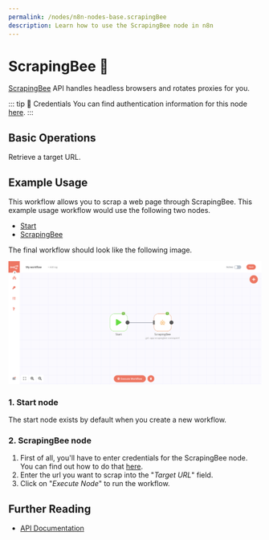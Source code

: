 ```yaml
---
permalink: /nodes/n8n-nodes-base.scrapingBee
description: Learn how to use the ScrapingBee node in n8n
---
```


# ScrapingBee 🐝 

[ScrapingBee](https://www.scrapingbee.com/) API handles headless browsers and rotates proxies for you.

::: tip 🔑 Credentials
You can find authentication information for this node [here](../../../credentials/ScrapingBee/README.md).
:::

## Basic Operations

Retrieve a target URL.


## Example Usage

This workflow allows you to scrap a web page through ScrapingBee. This example usage workflow would use the following two nodes.
- [Start](../../core-nodes/Start/README.md)
- [ScrapingBee]()

The final workflow should look like the following image.

![A workflow with the ScrapingBee node](./workflow.png)

### 1. Start node

The start node exists by default when you create a new workflow.

### 2. ScrapingBee node

1. First of all, you'll have to enter credentials for the ScrapingBee node. You can find out how to do that [here](../../../credentials/ScrapingBee/README.md).
2. Enter the url you want to scrap into the "*Target URL*" field.
3. Click on "*Execute Node*" to run the workflow.

## Further Reading

- [API Documentation](https://www.scrapingbee.com/documentation/)

<FurtherReadingBlog />
